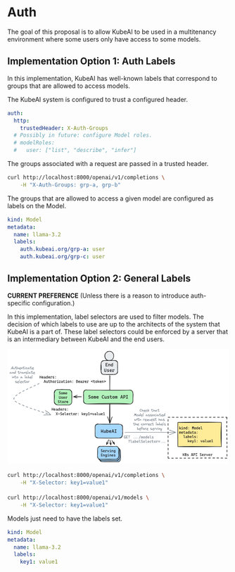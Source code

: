# Auth

The goal of this proposal is to allow KubeAI to be used in a multitenancy environment where
some users only have access to some models.

## Implementation Option 1: Auth Labels

In this implementation, KubeAI has well-known labels that correspond to groups that are allowed to access models.

The KubeAI system is configured to trust a configured header.

```yaml
auth:
  http:
    trustedHeader: X-Auth-Groups
  # Possibly in future: configure Model roles.
  # modelRoles:
  #   user: ["list", "describe", "infer"]
```

The groups associated with a request are passed in a trusted header.

```bash
curl http://localhost:8000/openai/v1/completions \
    -H "X-Auth-Groups: grp-a, grp-b"
```

The groups that are allowed to access a given model are configured as labels on the Model.

```yaml
kind: Model
metadata:
  name: llama-3.2
  labels:
    auth.kubeai.org/grp-a: user
    auth.kubeai.org/grp-c: user
```

## Implementation Option 2: General Labels

**CURRENT PREFERENCE** (Unless there is a reason to introduce auth-specific configuration.)

In this implementation, label selectors are used to filter models. The decision of which labels to use are up to the architects of the system that KubeAI is a part of. These label selectors could be enforced by a server that is an intermediary between KubeAI and the end users.

![Auth with Label Selector](./diagrams/auth-with-label-selector.excalidraw.png)

```bash
curl http://localhost:8000/openai/v1/completions \
    -H "X-Selector: key1=value1"

curl http://localhost:8000/openai/v1/models \
    -H "X-Selector: key1=value1"
```

Models just need to have the labels set.

```yaml
kind: Model
metadata:
  name: llama-3.2
  labels:
    key1: value1
```
